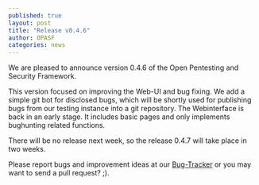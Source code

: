 ```yaml
---
published: true
layout: post
title: "Release v0.4.6"
author: OPASF
categories: news
---
```


We are pleased to announce version 0.4.6 of the Open Pentesting and Security Framework.

<!-- more -->


This version focused on improving the Web-UI and bug fixing.
We add a simple git bot for disclosed bugs, which will be shortly used
for publishing bugs from our testing instance into a git repository.
The Webinterface is back in an early stage. It includes basic pages and 
only implements bughunting related functions.

There will be no release next week, so the release 0.4.7 will take place in two weeks.


Please report bugs and improvement ideas at our 
[Bug-Tracker](https://codeberg.org/OPAS-F/opas-f-server/issues) or you may want to send
a pull request? ;).



